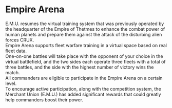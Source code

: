 # Empire Arena

E.M.U. resumes the virtual training system that was previously operated by the headquarter of the Empire of Thetmes to enhance the combat power of human planets and prepare them against the attack of the disturbing alien forces CRUX.<br>
Empire Arena supports fleet warfare training in a virtual space based on real fleet data.<br>
One-on-one battles will take place with the opponent of your choice in the virtual battlefield, and the two sides each operate three fleets with a total of three battles, and the side with the highest number of victory wins the match.<br>
All commanders are eligible to participate in the Empire Arena on a certain level.<br>
To encourage active participation, along with the competition system, the Merchant Union (E.M.U.) has added significant rewards that could greatly help commanders boost their power.<br>